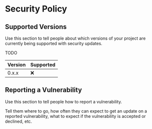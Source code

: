 # Security Policy

## Supported Versions

Use this section to tell people about which versions of your project are
currently being supported with security updates.

TODO

| Version | Supported |
| ------- | --------- |
| 0.x.x   | :x:       |

## Reporting a Vulnerability

Use this section to tell people how to report a vulnerability.

Tell them where to go, how often they can expect to get an update on a
reported vulnerability, what to expect if the vulnerability is accepted or
declined, etc.
